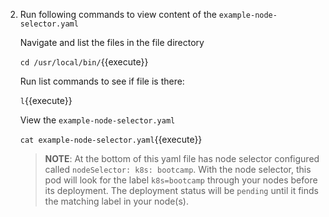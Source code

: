 2. Run following commands to view content of the `example-node-selector.yaml`
   
    Navigate and list the files in the file directory

    `cd /usr/local/bin/`{{execute}}

    Run list commands to see if file is there:

    `l`{{execute}}

    View the `example-node-selector.yaml`

    `cat example-node-selector.yaml`{{execute}}

    >**NOTE**: At the bottom of this yaml file has node selector configured called `nodeSelector: k8s: bootcamp`. With the node selector, this pod will look for the label `k8s=bootcamp` through your nodes before its deployment. The deployment status will be `pending` until it finds the matching label in your node(s).